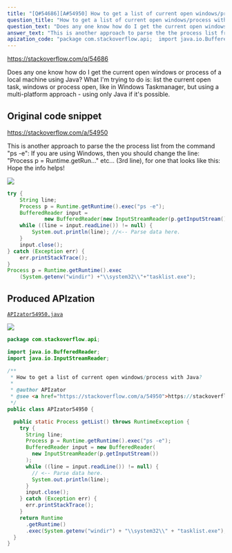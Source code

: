 ```yaml
---
title: "[Q#54686][A#54950] How to get a list of current open windows/process with Java?"
question_title: "How to get a list of current open windows/process with Java?"
question_text: "Does any one know how do I get the current open windows or process of a local machine using Java? What I'm trying to do is: list the current open task, windows or process open, like in  Windows Taskmanager, but using a multi-platform approach - using only Java if it's possible."
answer_text: "This is another approach to parse the the process list from the command \"ps -e\": If you are using Windows, then you should change the line: \"Process p = Runtime.getRun...\" etc... (3rd line), for one that looks like this: Hope the info helps!"
apization_code: "package com.stackoverflow.api;  import java.io.BufferedReader; import java.io.InputStreamReader;  /**  * How to get a list of current open windows/process with Java?  *  * @author APIzator  * @see <a href=\"https://stackoverflow.com/a/54950\">https://stackoverflow.com/a/54950</a>  */ public class APIzator54950 {    public static Process getList() throws RuntimeException {     try {       String line;       Process p = Runtime.getRuntime().exec(\"ps -e\");       BufferedReader input = new BufferedReader(         new InputStreamReader(p.getInputStream())       );       while ((line = input.readLine()) != null) {         // <-- Parse data here.         System.out.println(line);       }       input.close();     } catch (Exception err) {       err.printStackTrace();     }     return Runtime       .getRuntime()       .exec(System.getenv(\"windir\") + \"\\\\system32\\\\\" + \"tasklist.exe\");   } }"
---
```


https://stackoverflow.com/q/54686

Does any one know how do I get the current open windows or process of a local machine using Java?
What I&#x27;m trying to do is: list the current open task, windows or process open, like in  Windows Taskmanager, but using a multi-platform approach - using only Java if it&#x27;s possible.



## Original code snippet

https://stackoverflow.com/a/54950

This is another approach to parse the the process list from the command &quot;ps -e&quot;:
If you are using Windows, then you should change the line: &quot;Process p = Runtime.getRun...&quot; etc... (3rd line), for one that looks like this:
Hope the info helps!

<div class="code-logo"><img src="/stackoverflow.png" /></div>

```java
try {
    String line;
    Process p = Runtime.getRuntime().exec("ps -e");
    BufferedReader input =
            new BufferedReader(new InputStreamReader(p.getInputStream()));
    while ((line = input.readLine()) != null) {
        System.out.println(line); //<-- Parse data here.
    }
    input.close();
} catch (Exception err) {
    err.printStackTrace();
}
Process p = Runtime.getRuntime().exec
    (System.getenv("windir") +"\\system32\\"+"tasklist.exe");
```

## Produced APIzation

[`APIzator54950.java`](https://github.com/pasqualesalza/apization-temp-data/raw/master/search/APIzator54950.java)

<div class="code-logo"><img src="/apizator.png" /></div>

```java
package com.stackoverflow.api;

import java.io.BufferedReader;
import java.io.InputStreamReader;

/**
 * How to get a list of current open windows/process with Java?
 *
 * @author APIzator
 * @see <a href="https://stackoverflow.com/a/54950">https://stackoverflow.com/a/54950</a>
 */
public class APIzator54950 {

  public static Process getList() throws RuntimeException {
    try {
      String line;
      Process p = Runtime.getRuntime().exec("ps -e");
      BufferedReader input = new BufferedReader(
        new InputStreamReader(p.getInputStream())
      );
      while ((line = input.readLine()) != null) {
        // <-- Parse data here.
        System.out.println(line);
      }
      input.close();
    } catch (Exception err) {
      err.printStackTrace();
    }
    return Runtime
      .getRuntime()
      .exec(System.getenv("windir") + "\\system32\\" + "tasklist.exe");
  }
}

```